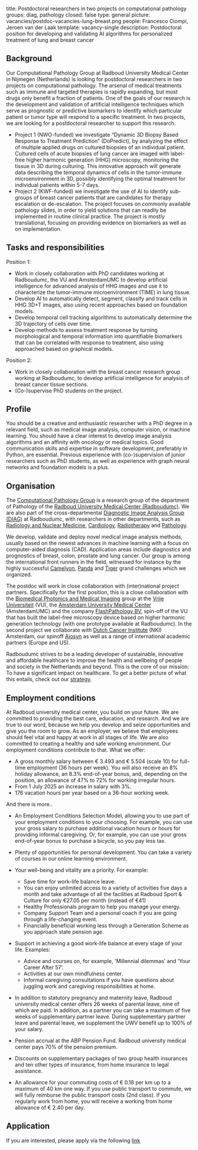 title: Postdoctoral researchers in two projects on computational pathology
groups: diag, pathology
closed: false
type: general
picture: vacancies/postdoc-vacancies-lung-breast.png
people: Francesco Ciompi, Jeroen van der Laak
template: vacancy-single
description: Postdoctoral position for developing and validating AI algorithms for personalized treatment of lung and breast cancer


## Background
Our Computational Pathology Group at Radboud University Medical Center in Nijmegen (Netherlands) is looking for postdoctoral researchers in two projects on computational pathology.
The arsenal of medical treatments such as immune and targeted therapies is rapidly expanding, but most drugs only benefit a fraction of patients. One of the goals of our research is the development and validation of artificial intelligence techniques which serve as prognostic or predictive biomarkers to identify which particular patient or tumor type will respond to a specific treatment. In two projects, we are looking for a postdoctoral researcher to support this research.
* Project 1 (NWO-funded) we investigate “Dynamic 3D Biopsy Based Response to Treatment Prediction” (DoPredict), by analyzing the effect of multiple applied drugs on cultured biopsies of an individual patient. Cultured cells of acute biopsies of lung cancer are imaged with label-free higher harmonic generation (HHG) microscopy, monitoring the tissue in 3D during culturing. This innovative approach will generate data describing the temporal dynamics of cells in the tumor-immune microenvironment in 3D, possibly identifying the optimal treatment for individual patients within 5-7 days.
* Project 2 (KWF-funded) we investigate the use of AI to identify sub-groups of breast cancer patients that are candidates for therapy escalation or de-escalation. The project focuses on commonly available pathology slides, in order to yield solutions that can readily be implemented in routine clinical practice. The project is mostly translational, focusing on providing evidence on biomarkers as well as on implementation.


## Tasks and responsibilities
Position 1:
- Work in closely collaboration with PhD candidates working at Radboudumc, the VU and AmsterdamUMC to develop artificial intelligence for advanced analysis of HHG images and use it to characterize the tumor-immune microenvironment (TIME) in lung tissue.
- Develop AI to automatically detect, segment, classify and track cells in HHG 3D+T images, also using recent approaches based on foundation models. 
- Develop temporal cell tracking algorithms to automatically determine the 3D trajectory of cells over time.
- Develop methods to assess treatment response by turning morphological and temporal information into quantifiable biomarkers that can be correlated with response to treatment, also using approached based on graphical models.

Position 2:
- Work in closely collaboration with the breast cancer research group working at Radboudumc, to develop artificial intelligence for analysis of breast cancer tissue sections.
- (Co-)supervise PhD students on the project. 


## Profile
You should be a creative and enthusiastic researcher with a PhD degree in a relevant field, such as medical image analysis, computer vision, or machine learning. You should have a clear interest to develop image analysis algorithms and an affinity with oncology or medical topics. Good communication skills and expertise in software development, preferably in Python, are essential. Previous experience with (co-)supervision of junior researchers such as PhD students, as well as experience with graph neural networks and foundation models is a plus.

## Organisation
The [Computational Pathology Group](https://www.computationalpathologygroup.eu/) is a research group of the department of Pathology of the [Radboud University Medical Center (Radboudumc)](https://www.radboudumc.nl). We are also part of the cross-departmental [Diagnostic Image Analysis Group (DIAG)](https://www.diagnijmegen.nl) at Radboudumc, with researchers in other departments, such as [Radiology and Nuclear Medicine](https://www.radboudumc.nl/afdelingen/radiologie-en-nucleaire-geneeskunde), [Cardiology](), [Radiotherapy]() and [Pathology](https://www.radboudumc.nl/afdelingen/pathologie).

We develop, validate and deploy novel medical image analysis methods, usually based on the newest advances in machine learning with a focus on computer-aided diagnosis (CAD). Application areas include diagnostics and prognostics of breast, colon, prostate and lung cancer. Our group is among the international front runners in the field, witnessed for instance by the highly successful [Camelyon](https://camelyon16.grand-challenge.org/), [Panda](https://panda.grand-challenge.org/) and [Tiger](https://tiger.grand-challenge.org/) grand challenges which we organized.

The postdoc will work in close collaboration with (inter)national project partners. Specifically for the first position, this is a close collaboration with the [Biomedical Photonics and Medical Imaging](https://vu.nl/en/about-vu/more-about/biophotonics-medical-imaging2) group at the [Vrije Universiteit](https://vu.nl/nl) (VU), the [Amsterdam University Medical Center](https://www.amc.nl/web/home.htm) (AmsterdamUMC) and the company [FlashPathology BV](), spin-off of the VU that has built the label-free microscopy device based on higher harmonic generation technology (with one prototype available at Radboudumc). 
In the second project we collaborate with [Dutch Cancer Institute](https://www.nki.nl) (NKI) Amsterdam, our spinoff [Aiosyn]() as well as a range of international academic partners (Europe and US).

Radboudumc strives to be a leading developer of sustainable, innovative and affordable healthcare to improve the health and wellbeing of people and society in the Netherlands and beyond. This is the core of our mission: To have a significant impact on healthcare. To get a better picture of what this entails, check out our [strategy](https://www.radboudumc.nl/en/about-radboudumc/our-strategy).

## Employment conditions
At Radboud university medical center, you build on your future. We are committed to providing the best care, education, and research. And we are true to our word, because we help you develop and seize opportunities and give you the room to grow. As an employer, we believe that employees should feel vital and happy at work in all stages of life. We are also committed to creating a healthy and safe working environment. Our employment conditions contribute to that. What we offer:

- A gross monthly salary between € 3.493 and € 5.504 (scale 10) for full-time employment (36 hours per week). You will also receive an 8% holiday allowance, an 8.3% end-of-year bonus, and, depending on the position, an allowance of 47% to 72% for working irregular hours.
- From 1 July 2025 an increase in salary with 3%.
- 176 vacation hours per year based on a 36-hour working week. 

And there is more..

- An Employment Conditions Selection Model, allowing you to use part of your employment conditions to your choosing. For example, you can use your gross salary to purchase additional vacation hours or hours for providing informal caregiving. Or, for example, you can use your gross end-of-year bonus to purchase a bicycle, so you pay less tax.
- Plenty of opportunities for personal development. You can take a variety of courses in our online learning environment. 
- Your well-being and vitality are a priority. For example:
  - Save time for work-life balance leave. 
  - You can enjoy unlimited access to a variety of activities five days a month and take advantage of all the facilities at Radboud Sport & Culture for only €27.05 per month (instead of €41)
  - Healthy Professionals program to help you manage your energy. 
  - Company Support Team and a personal coach if you are going through a life-changing event.
  - Financially beneficial working less through a Generation Scheme as you approach state pension age.

- Support in achieving a good work-life balance at every stage of your life. Examples:
  - Advice and courses on, for example, 'Millennial dilemmas' and 'Your Career After 57'.
  - Activities at our own mindfulness center.
  - Informal caregiving consultations if you have questions about juggling work and caregiving responsibilities at home.

- In addition to statutory pregnancy and maternity leave, Radboud university medical center offers 26 weeks of parental leave, nine of which are paid. In addition, as a partner you can take a maximum of five weeks of supplementary partner leave. During supplementary partner leave and parental leave, we supplement the UWV benefit up to 100% of your salary.
- Pension accrual at the ABP Pension Fund. Radboud university medical center pays 70% of the pension premium. 
- Discounts on supplementary packages of two group health insurances and ten other types of insurance, from home insurance to legal assistance.
- An allowance for your commuting costs of € 0.18 per km up to a maximum of 40 km one way. If you use public transport to commute, we will fully reimburse the public transport costs (2nd class). If you regularly work from home, you will receive a working from home allowance of € 2.40 per day.

## Application
If you are interested, please apply via the following [link](https://www.radboudumc.nl/en/vacancies/156242-postdoctoral-researchers-in-two-projects-on-computational-pathology)
